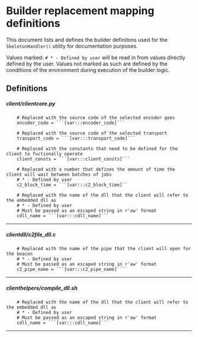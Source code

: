 # Builder replacement mapping definitions

This document lists and defines the builder definitons used for the `SkeletonHandler()` utility for documentation purposes.

Values marked: `# * - Defined by user` will be read in from values directly defined by the user. Values not marked as such are defined by the conditions of the environment during execution of the builder logic.

## Definitions
##### client/clientcore.py
```
    # Replaced with the source code of the selected encoder goes
    encoder_code = ```[var:::encoder_code]```
    
    # Replaced with the source code of the selected transport 
    transport_code = ```[var:::transport_code]```
    
    # Replaced with the constants that need to be defined for the client to fuctionally operate
    client_consts = ```[var:::client_consts]```
    
    # Replaced with a number that defines the amount of time the client will wait between batches of jobs
    # * - Defined by user
    c2_block_time = ```[var:::c2_block_time]``
    
    # Replaced with the name of the dll that the client will refer to the embedded dll as
    # * - Defined by user
    # Must be passed as an escaped string in r'aw' format
    cdll_name = ```[var:::cdll_name]```
```
----

##### clientdll/c2file_dll.c
```
    # Replaced with the name of the pipe that the client will open for the beacon
    # * - Defined by user
    # Must be passed as an escaped string in r'aw' format
    c2_pipe_name = ```[var:::c2_pipe_name]````
```
----

##### clienthelpers/compile_dll.sh
```
    # Replaced with the name of the dll that the client will refer to the embedded dll as
    # * - Defined by user
    # Must be passed as an escaped string in r'aw' format
    cdll_name = ```[var:::cdll_name]```
```
----